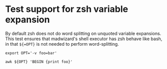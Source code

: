 # Test support for zsh variable expansion

By default zsh does not do word splitting on unquoted variable
expansions. This test ensures that madwizard's shell executor has zsh
behave like bash, in that `${=OPT}` is not needed to perform
word-splitting.
    
```shell
export OPT='-v foo=bar'
```

```shell
awk ${OPT} 'BEGIN {print foo}'
```
